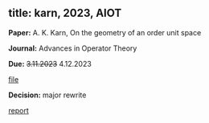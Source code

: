 title: karn, 2023, AIOT
---

**Paper:** A. K. Karn,  On the geometry of an order unit space
 
**Journal:** Advances in Operator Theory

**Due:** <del>3.11.2023</del> 4.12.2023

[file](REF_karn2023/file.pdf)


**Decision:** major rewrite

[report](REF_karn2023/report.pdf)


